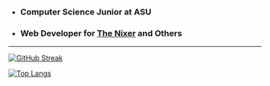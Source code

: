- ### Computer Science Junior at ASU
- ### Web Developer for [The Nixer](https://thenixer.com) and Others
---
[![GitHub Streak](http://github-readme-streak-stats.herokuapp.com?user=superstarjfg&hide_current_streak=true&hide_longest_streak=true&card_width=300&theme=dark)](https://git.io/streak-stats)

[![Top Langs](https://github-readme-stats.vercel.app/api/top-langs/?username=superstarjfg&include_all_commits=true&layout=compact&theme=dark&size_weight=.01&count_weight=.99)](https://github.com/anuraghazra/github-readme-stats)

<!--
**SuperstarJFG/SuperstarJFG** is a ✨ _special_ ✨ repository because its `README.md` (this file) appears on your GitHub profile.

Here are some ideas to get you started:

- 🔭 I’m currently working on ...
- 🌱 I’m currently learning ...
- 👯 I’m looking to collaborate on ...
- 🤔 I’m looking for help with ...
- 💬 Ask me about ...
- 📫 How to reach me: ...
- 😄 Pronouns: ...
- ⚡ Fun fact: ...
-->
